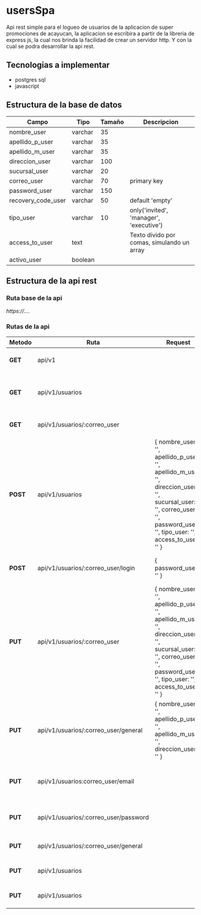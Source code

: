 # usersSpa
Api rest simple para el logueo de usuarios de la aplicacion de super promociones de acayucan, la aplicacion se escribira a partir de la libreria de express js, la cual nos brinda la facilidad de crear un servidor http. Y con la cual se podra desarrollar la api rest.

## Tecnologias a implementar
- postgres sql
- javascript

## Estructura de la base de datos

| **Campo** | **Tipo** | **Tamaño** | **Descripcion** |
|-----------|----------|------------|-----------------|
| nombre_user | varchar | 35 | |
| apellido_p_user | varchar | 35 | |
| apellido_m_user | varchar | 35 | |
| direccion_user | varchar | 100 | |
| sucursal_user | varchar | 20 | |
| correo_user | varchar | 70 | primary key |
| password_user | varchar | 150 | |
| recovery_code_user | varchar | 50 | default 'empty' |
| tipo_user | varchar | 10 | only('invited', 'manager', 'executive') |
| access_to_user | text | | Texto divido por comas, simulando un array |
| activo_user | boolean | | |

## Estructura de la api rest

### Ruta base de la api

_https://...._

### Rutas de la api

| **Metodo** | **Ruta** | **Request** | **Descripcion** |
|-----------|----------|------------|-----------------|
| **GET** | api/v1 | | Ruta principal, mensaje de bienvenida |
| **GET** | api/v1/usuarios | | Obtiene todos los datos almacenandos en base de datos |
| **GET** | api/v1/usuarios/:correo_user | | Obtiene un usuario determinado |
| **POST** | api/v1/usuarios | { nombre_user: '', apellido_p_user: '', apellido_m_user: '', direccion_user: '', sucursal_user: '', correo_user: '', password_user: '', tipo_user: '', access_to_user: '' } | Crea un nuevo usuario |
| **POST** | api/v1/usuarios/:correo_user/login | { password_user: '' } | Modifica los datos generales del usuario |
| **PUT** | api/v1/usuarios/:correo_user | { nombre_user: '', apellido_p_user: '', apellido_m_user: '', direccion_user: '', sucursal_user: '', correo_user: '', password_user: '', tipo_user: '', access_to_user: '' } | Modifica los datos de un usuario determinado |
| **PUT** | api/v1/usuarios/:correo_user/general | { nombre_user: '', apellido_p_user: '', apellido_m_user: '', direccion_user: '' } | Modifica los datos generales del usuario |
| **PUT** | api/v1/usuarios:correo_user/email | | Actualiza la direccion de correo electronico de un usuario |
| **PUT** | api/v1/usuarios/:correo_user/password | | Modifica la contraseña actual del usuario |
| **PUT** | api/v1/usuarios/:correo_user/general | | Ruta principal, mensaje de bienvenida |
| **PUT** | api/v1/usuarios | | Ruta principal, mensaje de bienvenida |
| **PUT** | api/v1/usuarios | | Ruta principal, mensaje de bienvenida |
